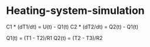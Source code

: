 # Heating-system-simulation
C1 * (dT1/dt) = U(t) - Q1(t)
C2 * (dT2/dt) = Q2(t) - Q1(t)

Q1(t) = (T1 - T2)/R1
Q2(t) = (T2 - T3)/R2
